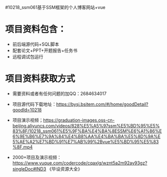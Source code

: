 #10218_ssm061基于SSM框架的个人博客网站+vue

# 项目资料包含：
* 前后端源代码+SQL脚本
* 配套论文+PPT+开题报告+任务书
* 远程调试包运行

# 项目资料获取方式
* 需要资料或者有任何问题的加QQ：2684634017

* 项目源代码下载地址：https://bysj.bsitem.com/#/home/goodDetail?goodId=10218

* 项目演示视频；https://graduation-images.oss-cn-beijing.aliyuncs.com/videos/828%E5%A5%97ssm%E5%BD%95%E5%83%8F/10218_ssm061%E5%9F%BA%E4%BA%8ESSM%E6%A1%86%E6%9E%B6%E7%9A%84%E4%B8%AA%E4%BA%BA%E5%8D%9A%E5%AE%A2%E7%BD%91%E7%AB%99%2Bvue%E5%BD%95%E5%83%8F.mp4


* 2000+项目及演示视频：https://www.yuque.com/codercode/cqaxlg/wznt5a2m92ay93gz?singleDoc#lND3 《毕设资源大全》


